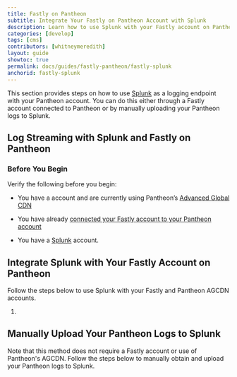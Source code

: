 ```yaml
---
title: Fastly on Pantheon
subtitle: Integrate Your Fastly on Pantheon Account with Splunk
description: Learn how to use Splunk with your Fastly account on Pantheon.
categories: [develop]
tags: [cms]
contributors: [whitneymeredith]
layout: guide
showtoc: true
permalink: docs/guides/fastly-pantheon/fastly-splunk
anchorid: fastly-splunk
---
```


This section provides steps on how to use [Splunk](https://www.splunk.com/) as a logging endpoint with your Pantheon account. You can do this either through a Fastly account connected to Pantheon or by manually uploading your Pantheon logs to Splunk.

## Log Streaming with Splunk and Fastly on Pantheon

### Before You Begin

Verify the following before you begin:

- You have a account and are currently using Pantheon’s [Advanced Global CDN](/guides/professional-services/advanced-global-cdn)

- You have already [connected your Fastly account to your Pantheon account](/guides/fastly-pantheon/connect-fastly)

- You have a [Splunk](https://www.splunk.com/) account.

## Integrate Splunk with Your Fastly Account on Pantheon

Follow the steps below to use Splunk with your Fastly and Pantheon AGCDN accounts.

1. 

## Manually Upload Your Pantheon Logs to Splunk

Note that this method does not require a Fastly account or use of Pantheon's AGCDN. Follow the steps below to manually obtain and upload your Pantheon logs to Splunk.




